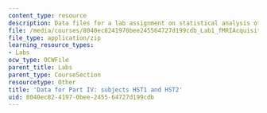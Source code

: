 ```yaml
---
content_type: resource
description: Data files for a lab assignment on statistical analysis of fMRI data.
file: /media/courses/8040ec8241970bee245564727d199cdb_Lab1_fMRIAcquisition.zip
file_type: application/zip
learning_resource_types:
- Labs
ocw_type: OCWFile
parent_title: Labs
parent_type: CourseSection
resourcetype: Other
title: 'Data for Part IV: subjects HST1 and HST2'
uid: 8040ec82-4197-0bee-2455-64727d199cdb
---
```

